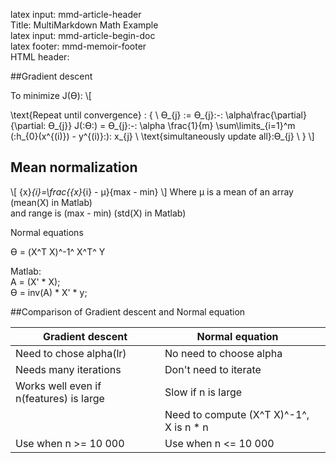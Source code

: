 latex input:    mmd-article-header  
Title:          MultiMarkdown Math Example  
latex input:    mmd-article-begin-doc  
latex footer:   mmd-memoir-footer  
HTML header:    <script type="text/javascript"
                src="http://cdn.mathjax.org/mathjax/latest/MathJax.js?config=TeX-AMS-MML_HTMLorMML">
                </script>

##Gradient descent

To minimize J(ϴ):
\\[

\text{Repeat until convergence} \: \{  \\
ϴ_{j} := ϴ_{j}\:-\: \alpha\frac{\partial}{\partial\: ϴ_{j}} J(\:ϴ\:) = ϴ_{j}\:-\: \alpha \frac{1}{m} \sum\limits_{i=1}^m (\:h_{0}(x^{(i)}) - y^{(i)}\:)\: x_{j}
\\
\text{simultaneously update all}\:ϴ_{j}
   \\ \}
\\]

## Mean normalization<br>
\\[ {x}_{i}=\frac{{x}_{i} - µ}{max - min} \\]
Where µ is a mean of an array (mean(X) in Matlab)<br>
and range is (max - min) (std(X) in Matlab)

Normal equations

ϴ = (X^T X)​^-1^ X^T^ Y

Matlab:<br>
A = (X' * X);<br>
ϴ = inv(A) * X' * y;

##Comparison of Gradient descent and Normal equation

| Gradient descent| Normal equation|<br>  
|  ------	| ------	| ------	|  
| Need to chose alpha(lr)	| No need to choose alpha	|  <br>  
| Needs many iterations | Don't need to iterate |  
| Works well even if n(features) is large | Slow if n is large | <br>  
| | Need to compute (X^T X)​^-1^, X is n * n | <br>  
| Use when n >= 10 000 | Use when n <= 10 000 |  